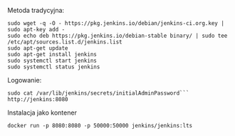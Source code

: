 Metoda tradycyjna:
```
sudo wget -q -O - https://pkg.jenkins.io/debian/jenkins-ci.org.key | sudo apt-key add -
sudo echo deb https://pkg.jenkins.io/debian-stable binary/ | sudo tee /etc/apt/sources.list.d/jenkins.list
sudo apt-get update
sudo apt-get install jenkins
sudo systemctl start jenkins
sudo systemctl status jenkins
```
Logowanie:
```
sudo cat /var/lib/jenkins/secrets/initialAdminPassword```
http://jenkins:8080
```
Instalacja jako kontener
```
docker run -p 8080:8080 -p 50000:50000 jenkins/jenkins:lts
```

